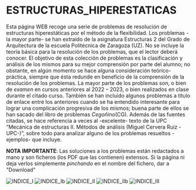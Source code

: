 # ESTRUCTURAS_HIPERESTATICAS
Esta página WEB recoge una serie de problemas de resolución de estructuras hiperestáticas por el método de la flexibilidad. Los problemas -la mayor parte- se han extraído de la asignatura Estructuras 2 del Grado de Arquitectura de la escuela Politécnica de Zaragoza (UZ).
No se incluye la teoría básica para la resolución de los problemas, que el lector deberá conocer. El objetivo de esta colección de problemas es la clasificación y análisis de los mismos para su mejor comprensión por parte del alumno; no obstante, en algún momento se hace alguna consideración teórico-práctica, siempre que ésta redunde en beneficio de la comprensión de la resolución de los problemas. 
La mayor parte de los problemas son, o bien de _examen_ en cursos anteriores al 2022 – 2023, o bien realizados en clase durante el citado curso. También se han incluido algunos problemas a título de enlace entre los anteriores cuando se ha entendido interesante para lograr una complicación progresiva de los mismos; buena parte de ellos se han sacado del libro de problemas _Cegoñino_(CG).
Además de las fuentes citadas, se hace referencia a veces al -excelente- texto de la UPC “Mecánica de estructuras II. Métodos de análisis (Miguel Cervera Ruiz -UPC-)”, sobre todo para analizar alguno de los problemas resueltos -ejemplos- que incluye.

**NOTA IMPORTANTE**: Las soluciones a los problemas están redactados a mano y son ficheros (los PDF que las contienen) extensos. Si la página ni deja verlos simplemente _pinchando_ en el nombre del fichero, dar a "Download" 


![INDICE_I](https://user-images.githubusercontent.com/64075009/218720476-a7913e48-b19f-4b49-83da-325d4476bcbc.jpg)
![INDICE_Ib](https://user-images.githubusercontent.com/64075009/218721461-33e98d48-dd33-4aa3-b13d-b72f93ed4673.jpg)
![INDICE_II](https://user-images.githubusercontent.com/64075009/218722984-df270c18-3aed-41fd-84d1-774827b33e14.jpg)
![INDICE_IIb](https://user-images.githubusercontent.com/64075009/218722998-338de010-d793-4cc1-95cc-363ca8cb4bdd.jpg)
![INDICE_III](https://user-images.githubusercontent.com/64075009/218723017-c45970d5-b479-4d98-8367-132c48b99940.jpg)

